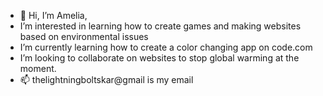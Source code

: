 - 👋 Hi, I’m Amelia,
- I’m interested in learning how to create games and making websites based on environmental issues 
- I’m currently learning how to create a color changing app on code.com
- I’m looking to collaborate on websites to stop global warming at the moment.
- 📫 thelightningboltskar@gmail is my email
